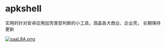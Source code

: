# apkshell
实用的针对安卓应用加壳类型判断的小工具，涵盖各大商业、企业壳， 长期保持更新

[![saaL8A.png](https://s3.ax1x.com/2021/01/14/saaL8A.png)](https://imgchr.com/i/saaL8A)
